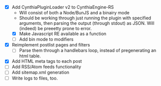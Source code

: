 - [x] Add CynthiaPluginLoader v2 to CynthiaEngine-RS
    - Will consist of both a Node/BunJS and a binairy mode
    - Should be working through just running the plugin with specified arguments, then parsing the output (through stdout) as JSON. Will (indeed) be preeetty prone to error.
    - [x] Make Javascript RE available as a function
    - [ ] Add bin mode to modifiers
- [x] Reimplement postlist pages and filters
  - [ ] Parse them through a handlebars loop, instead of pregenerating an html table.
- [x] Add HTML meta tags to each post
- [ ] Add RSS/Atom feeds functionality
- [ ] Add sitemap.xml generation
- [ ] Write logs to files, too.